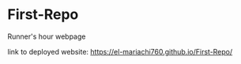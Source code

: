 # First-Repo
Runner's hour webpage

link to deployed website:
https://el-mariachi760.github.io/First-Repo/
